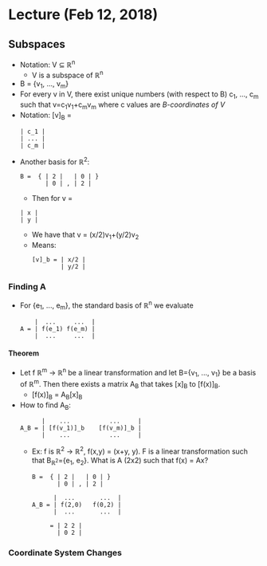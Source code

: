 # Lecture (Feb 12, 2018)
## Subspaces
* Notation: V ⊆ ℝ<sup>n</sup>
  * V is a subspace of ℝ<sup>n</sup>
* B = {v<sub>1</sub>, ..., v<sub>m</sub>}
* For every v in V, there exist unique numbers (with respect to B) c<sub>1</sub>, ..., c<sub>m</sub> such that v=c<sub>1</sub>v<sub>1</sub>+c<sub>m</sub>v<sub>m</sub> where c values are *B-coordinates of V*
* Notation: [v]<sub>B</sub> = 
  ```
  | c_1 |
  | ... |
  | c_m |
  ```
* Another basis for ℝ<sup>2</sup>: 
  ```
  B =  { | 2 |   | 0 | }
         | 0 | , | 2 |
  ```
  * Then for v = 
  ```
  | x |
  | y |
  ```
    * We have that v = (x/2)v<sub>1</sub>+(y/2)v<sub>2</sub>
    * Means:
      ```
      [v]_b = | x/2 |
              | y/2 |
      ```
### Finding A
* For {e<sub>1</sub>, ..., e<sub>m</sub>}, the standard basis of ℝ<sup>n</sup> we evaluate
  ```
      |  ...     ...  |
  A = | f(e_1) f(e_m) |
      |  ...     ...  |
  ```
#### Theorem
* Let f ℝ<sup>m</sup> -> ℝ<sup>n</sup> be a linear transformation and let B={v<sub>1</sub>, ..., v<sub>1</sub>} be a basis of  ℝ<sup>m</sup>. Then there exists a matrix A<sub>B</sub> that takes [x]<sub>B</sub> to [f(x)]<sub>B</sub>.
  * [f(x)]<sub>B</sub> = A<sub>B</sub>[x]<sub>B</sub>
* How to find A<sub>B</sub>:
  ```
        |    ...           ...     |
  A_B = | [f(v_1)]_b    [f(v_m)]_b |
        |    ...           ...     |
  ```
  * Ex: f is ℝ<sup>2</sup> -> ℝ<sup>2</sup>, f(x,y) = (x+y, y). F is a linear transformation such that B<sub>ℝ<sup>2</sup></sub>={e<sub>1</sub>, e<sub>2</sub>}. What is A (2x2) such that f(x) = Ax?
    ```
    B =  { | 2 |   | 0 | }
           | 0 | , | 2 |
           
          |  ...       ...  |
    A_B = | f(2,0)   f(0,2) |
          |  ...       ...  |
        
         = | 2 2 |
           | 0 2 |
    ```
### Coordinate System Changes
